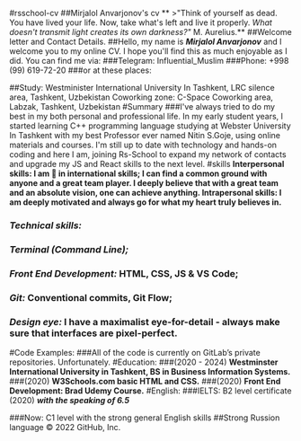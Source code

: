 #rsschool-cv
##Mirjalol Anvarjonov's cv
** >"Think of yourself as dead. You have lived your life. Now, take what's left and live it properly. *What doesn't transmit light creates its own darkness?"* M. Aurelius.**
##Welcome letter and Contact Details.
##Hello, my name is ***Mirjalol Anvarjonov*** and I welcome you to my online CV. I hope you'll find this as much enjoyable as I did. You can find me via:
###Telegram: Influential_Muslim
###Phone: +998 (99) 619-72-20
###or at these places:

##Study: Westminister International University In Tashkent, LRC silence area, Tashkent, Uzbekistan
Coworking zone: C-Space Coworking area, Labzak, Tashkent, Uzbekistan
#Summary
###I've always tried to do my best in my both personal and professional life. In my early student years, I started learning C++ programming language studying at Webster University In Tashkent with my best Professor ever named Nitin S.Goje, using online materials and courses. I'm still up to date with technology and hands-on coding and here I am, joining Rs-School to expand my network of contacts and upgrade my JS and React skills to the next level.
#skills
**Interpersonal skills: I am :100: in international skills; I can find a common ground with anyone and a great team player. I deeply believe that with a great team and an absolute vision, one can achieve anything.
Intrapersonal skills: I am deeply motivated and always go for what my heart truly believes in.**

### ***Technical skills:***
### ***Terminal (Command Line);***
### ***Front End Development:*** HTML, CSS, JS & VS Code;
### ***Git:*** Conventional commits, Git Flow;
### ***Design eye:*** I have a maximalist eye-for-detail - always make sure that interfaces are pixel-perfect.
#Code Examples:
###All of the code is currently on GitLab’s private repositories. Unfortunately.
#Education:
###(2020 - 2024) **Westminster International University in Tashkent, BS in Business Information Systems.**
###(2020) **W3Schools.com basic HTML and CSS.**
###(2020) **Front End Development: Brad Udemy Course.**
#English:
###IELTS: B2 level certificate (2020) ***with the speaking of 6.5***

###Now: C1 level with the strong general English skills
##Strong Russion language
© 2022 GitHub, Inc. 
